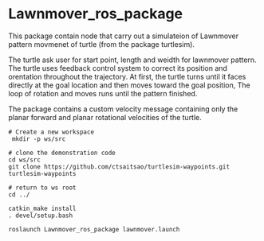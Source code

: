 # Lawnmover_ros_package

This package contain node that carry out a simulateion of Lawnmover pattern movmenet of turtle (from the package turtlesim).

The turtle ask user for start point, length and weidth for lawnmover pattern.
The turtle uses feedback control system to correct its position and orentation throughout the trajectory. At first, the turtle turns until it faces directly at the goal location and then moves toward the goal position, The loop of rotation and moves runs until the pattern finished. 

The package contains a custom velocity message containing only the planar forward and planar rotational velocities of the turtle.

```
# Create a new workspace
 mkdir -p ws/src

# clone the demonstration code
cd ws/src
git clone https://github.com/ctsaitsao/turtlesim-waypoints.git turtlesim-waypoints

# return to ws root
cd ../ 
```

```
catkin_make install
. devel/setup.bash
```

```
roslaunch Lawnmover_ros_package lawnmover.launch
```
